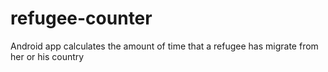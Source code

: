 # refugee-counter
Android app calculates the amount of time that a refugee has migrate from her or his country
